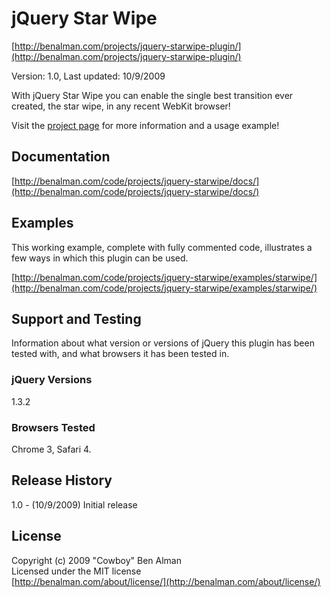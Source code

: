 # jQuery Star Wipe #
[http://benalman.com/projects/jquery-starwipe-plugin/](http://benalman.com/projects/jquery-starwipe-plugin/)

Version: 1.0, Last updated: 10/9/2009

With jQuery Star Wipe you can enable the single best transition ever created, the star wipe, in any recent WebKit browser!

Visit the [project page](http://benalman.com/projects/jquery-starwipe-plugin/) for more information and a usage example!


## Documentation ##
[http://benalman.com/code/projects/jquery-starwipe/docs/](http://benalman.com/code/projects/jquery-starwipe/docs/)


## Examples ##
This working example, complete with fully commented code, illustrates a few
ways in which this plugin can be used.

[http://benalman.com/code/projects/jquery-starwipe/examples/starwipe/](http://benalman.com/code/projects/jquery-starwipe/examples/starwipe/)


## Support and Testing ##
Information about what version or versions of jQuery this plugin has been
tested with, and what browsers it has been tested in.

### jQuery Versions ###
1.3.2

### Browsers Tested ###
Chrome 3, Safari 4.


## Release History ##

1.0 - (10/9/2009) Initial release


## License ##
Copyright (c) 2009 "Cowboy" Ben Alman  
Licensed under the MIT license  
[http://benalman.com/about/license/](http://benalman.com/about/license/)
